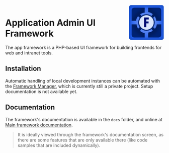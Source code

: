 <img src="src/themes/default/img/app-framework-logo.png" width="110" align="right">

# Application Admin UI Framework

The app framework is a PHP-based UI framework for building frontends for web 
and intranet tools. 

## Installation

Automatic handling of local development instances can be automated with the
[Framework Manager][], which is currently still a private project. Setup 
documentation is not available yet.

## Documentation

The framework's documentation is available in the `docs` folder, and online at
[Main framework documentation][]. 

> It is ideally viewed through the framework's documentation screen, as there
> are some features that are only available there (like code samples that are
> included dynamically).


[Framework Manager]: https://github.com/Mistralys/appframework-manager
[Main Framework Documentation]: https://github.com/Mistralys/application-framework/tree/main/docs/documentation
